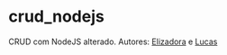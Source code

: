 # crud_nodejs
CRUD com NodeJS alterado.
Autores: [Elizadora](https://github.com/Elizadora) e [Lucas](https://github.com/LucasLevyOB)

